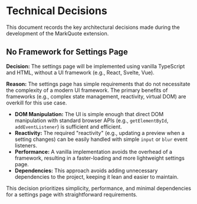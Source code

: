 # Technical Decisions

This document records the key architectural decisions made during the development of the MarkQuote extension.

## No Framework for Settings Page

**Decision:** The settings page will be implemented using vanilla TypeScript and HTML, without a UI framework (e.g., React, Svelte, Vue).

**Reason:** The settings page has simple requirements that do not necessitate the complexity of a modern UI framework. The primary benefits of frameworks (e.g., complex state management, reactivity, virtual DOM) are overkill for this use case.

- **DOM Manipulation:** The UI is simple enough that direct DOM manipulation with standard browser APIs (e.g., `getElementById`, `addEventListener`) is sufficient and efficient.
- **Reactivity:** The required "reactivity" (e.g., updating a preview when a setting changes) can be easily handled with simple `input` or `blur` event listeners.
- **Performance:** A vanilla implementation avoids the overhead of a framework, resulting in a faster-loading and more lightweight settings page.
- **Dependencies:** This approach avoids adding unnecessary dependencies to the project, keeping it lean and easier to maintain.

This decision prioritizes simplicity, performance, and minimal dependencies for a settings page with straightforward requirements.
